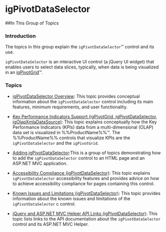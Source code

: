 ﻿<!--
|metadata|
{
    "fileName": "igpivotdataselector",
    "controlName": "igPivotDataSelector",
    "tags": ["Getting Started"]
}
|metadata|
-->

# igPivotDataSelector



##In This Group of Topics

### Introduction

The topics in this group explain the `igPivotDataSelector`™ control and its use.

`igPivotDataSelector` is an interactive UI control (a jQuery UI widget) that enables users to select data slices, typically, when data is being visualized in an [igPivotGrid](igPivotGrid.html)™.

### Topics

- [igPivotDataSelector Overview](igPivotDataSelector-Overview.html): This topic provides conceptual information about the `igPivotDataSelector` control including its main features, minimum requirements, and user functionality.

- [Key Performance Indicators Support (igPivotGrid, igPivotDataSelector, igOlapXmlaDataSource)](igPivotGrid-KPI-Support.html):  This topic explains conceptually how the Key Performance Indicators (KPIs) data from a multi-dimensional (OLAP) data set is visualized in %%ProductName%%™. The %%ProductName%% controls that visualize KPIs are the `igPivotDataSelector` and the `igPivotGrid`.

- [Adding igPivotDataSelector](igPivotDataSelector-Adding.html):This is a group of topics demonstrating how to add the `igPivotDataSelector` control to an HTML page and an ASP.NET MVC application.

- [Accessibility Compliance (igPivotDataSelector)](igPivotDataSelector-Accessibility-Compliance.html): This topic explains `igPivotDataSelector` accessibility features and provides advice on how to achieve accessibility compliance for pages containing this control.

- [Known Issues and Limitations (igPivotDataSelector)](igPivotDataSelector-Known-Issues-and-Limitations.html): This topic provides information about the known issues and limitations of the `igPivotDataSelector` c control.

- [jQuery and ASP.NET MVC Helper API Links (igPivotDataSelector)](igPivotDataSelector-API-Links.html): This topic lists links to the API documentation about the `igPivotDataSelector` control and its ASP.NET MVC Helper.





 

 


